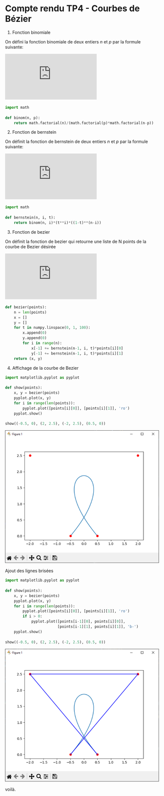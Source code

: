 # Compte rendu TP4 - Courbes de Bézier

1. Fonction binomiale

On défini la fonction binomiale de deux entiers $n$ et $p$ par la formule suivante:

![equation](https://latex.codecogs.com/gif.latex?%5Cbinom%7Bn%7D%7Bp%7D%20%3D%20%5Cfrac%7Bn%21%7D%7Bp%21%28n-p%29%21%7D)

```python
import math

def binom(n, p):
    return math.factorial(n)/(math.factorial(p)*math.factorial(n-p))
```

2. Fonction de bernstein

On définit la fonction de bernstein de deux entiers $n$ et $p$ par la formule suivante:

![equation](https://latex.codecogs.com/gif.latex?B_%7Bn%2Cp%7D%28t%29%20%3D%20%5Cbinom%7Bn%7D%7Bp%7Dt%5Ep%281-t%29%5E%7Bn-p%7D)

```python
import math

def bernstein(n, i, t):
    return binom(n, i)*(t**i)*((1-t)**(n-i))
```

3. Fonction de bezier

On définit la fonction de bezier qui retourne une liste de N points de la courbe de Bezier désirée

![equation](https://latex.codecogs.com/gif.latex?B_%7Bn%2Cp%7D%28t%29%20%3D%20%5Csum_%7Bi%3D0%7D%5E%7Bn%7D%5Cbinom%7Bn%7D%7Bi%7D%5Ccdot%20t%5Ei%5Ccdot%281-t%29%5E%7Bn-i%7D)

```python
def bezier(points):
    n = len(points)
    x = []
    y = []
    for t in numpy.linspace(0, 1, 100):
        x.append(0)
        y.append(0)
        for i in range(n):
            x[-1] += bernstein(n-1, i, t)*points[i][0]
            y[-1] += bernstein(n-1, i, t)*points[i][1]
    return (x, y)
```

4. Affichage de la courbe de Bezier

```python
import matplotlib.pyplot as pyplot

def show(points):
    x, y = bezier(points)
    pyplot.plot(x, y)
    for i in range(len(points)):
        pyplot.plot([points[i][0]], [points[i][1]], 'ro')
    pyplot.show()

show((-0.5, 0), (2, 2.5), (-2, 2.5), (0.5, 0))
```

![courbe de bezier](./images/curve.png)

Ajout des lignes brisées

```python
import matplotlib.pyplot as pyplot

def show(points):
    x, y = bezier(points)
    pyplot.plot(x, y)
    for i in range(len(points)):
        pyplot.plot([points[i][0]], [points[i][1]], 'ro')
        if i > 0:
            pyplot.plot([points[i-1][0], points[i][0]],
                        [points[i-1][1], points[i][1]], 'b-')
    pyplot.show()

show((-0.5, 0), (2, 2.5), (-2, 2.5), (0.5, 0))
```

![courbe de bezier](./images/curve2.png)

voilà.